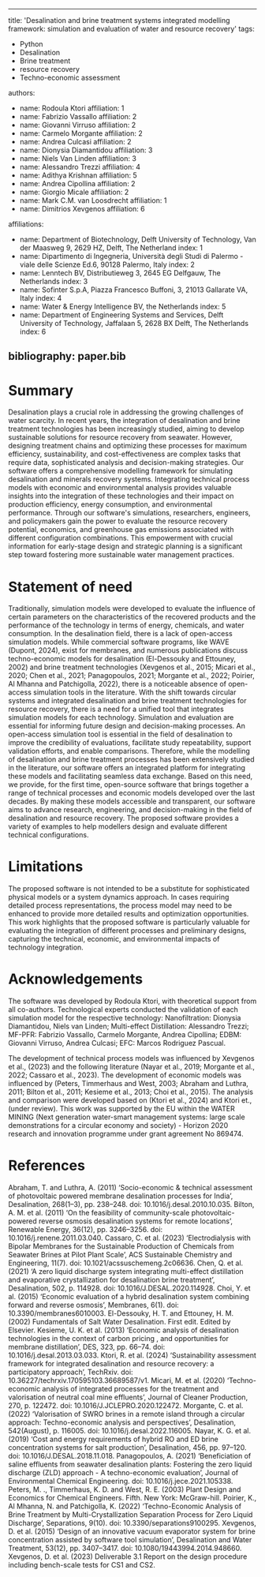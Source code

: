 
---
title: 'Desalination and brine treatment systems integrated modelling framework: simulation and evaluation of water and resource recovery'
tags:
  - Python
  - Desalination
  - Brine treatment
  - resource recovery
  - Techno-economic assessment 

authors:
  - name: Rodoula Ktori
    affiliation: 1 
  - name: Fabrizio Vassallo
    affiliation: 2
  - name: Giovanni Virruso
    affiliation: 2
  - name: Carmelo Morgante
    affiliation: 2
  - name: Andrea Culcasi
    affiliation: 2
  - name: Dionysia Diamantidou
    affiliation: 3
  - name: Niels Van Linden
    affiliation: 3
  - name: Alessandro Trezzi
    affiliation: 4
  - name: Adithya Krishnan
    affiliation: 5
  - name: Andrea Cipollina
    affiliation: 2
  - name: Giorgio Micale
    affiliation: 2
  - name: Mark C.M. van Loosdrecht
    affiliation: 1
  - name: Dimitrios Xevgenos
    affiliation: 6

affiliations:
 - name:  Department of Biotechnology, Delft University of Technology, Van der Maasweg 9, 2629 HZ, Delft, The Netherland
   index: 1
- name: Dipartimento di Ingegneria, Università degli Studi di Palermo - viale delle Scienze Ed.6, 90128 Palermo, Italy
   index: 2
- name: Lenntech BV, Distributieweg 3, 2645 EG Delfgauw, The Netherlands
   index: 3
- name: Sofinter S.p.A, Piazza Francesco Buffoni, 3, 21013 Gallarate VA, Italy
   index: 4
- name: Water & Energy Intelligence BV, the Netherlands
   index: 5
- name: Department of Engineering Systems and Services, Delft University of Technology, Jaffalaan 5, 2628 BX Delft, The Netherlands
   index: 6
  
bibliography: paper.bib
---

# Summary 

Desalination plays a crucial role in addressing the growing challenges of water scarcity. In recent years, the integration of desalination and brine treatment technologies has been increasingly studied, aiming to develop sustainable solutions for resource recovery from seawater. However, designing treatment chains and optimizing these processes for maximum efficiency, sustainability, and cost-effectiveness are complex tasks that require data, sophisticated analysis and decision-making strategies.
Our software offers a comprehensive modelling framework for simulating desalination and minerals recovery systems. Integrating technical process models with economic and environmental analysis provides valuable insights into the integration of these technologies and their impact on production efficiency, energy consumption, and environmental performance.
Through our software's simulations, researchers, engineers, and policymakers gain the power to evaluate the resource recovery potential, economics, and greenhouse gas emissions associated with different configuration combinations. This empowerment with crucial information for early-stage design and strategic planning is a significant step toward fostering more sustainable water management practices.

# Statement of need
Traditionally, simulation models were developed to evaluate the influence of certain parameters on the characteristics of the recovered products and the performance of the technology in terms of energy, chemicals, and water consumption. In the desalination field, there is a lack of open-access simulation models. While commercial software programs, like WAVE (Dupont, 2024), exist for membranes, and numerous publications discuss techno-economic models for desalination (El-Dessouky and Ettouney, 2002) and brine treatment technologies (Xevgenos et al., 2015; Micari et al., 2020; Chen et al., 2021; Panagopoulos, 2021; Morgante et al., 2022; Poirier, Al Mhanna and Patchigolla, 2022), there is a noticeable absence of open-access simulation tools in the literature. With the shift towards circular systems and integrated desalination and brine treatment technologies for resource recovery, there is a need for a unified tool that integrates simulation models for each technology. 
Simulation and evaluation are essential for informing future design and decision-making processes. An open-access simulation tool is essential in the field of desalination to improve the credibility of evaluations, facilitate study repeatability, support validation efforts, and enable comparisons.
Therefore, while the modelling of desalination and brine treatment processes has been extensively studied in the literature, our software offers an integrated platform for integrating these models and facilitating seamless data exchange. Based on this need, we provide, for the first time, open-source software that brings together a range of technical processes and economic models developed over the last decades. By making these models accessible and transparent, our software aims to advance research, engineering, and decision-making in the field of desalination and resource recovery.
The proposed software provides a variety of examples to help modellers design and evaluate different technical configurations. 

# Limitations 
The proposed software is not intended to be a substitute for sophisticated physical models or a system dynamics approach. In cases requiring detailed process representations, the process model may need to be enhanced to provide more detailed results and optimization opportunities. This work highlights that the proposed software is particularly valuable for evaluating the integration of different processes and preliminary designs, capturing the technical, economic, and environmental impacts of technology integration. 

# Acknowledgements 
The software was developed by Rodoula Ktori, with theoretical support from all co-authors. Technological experts conducted the validation of each simulation model for the respective technology: Nanofiltration: Dionysia Diamantidou, Niels van Linden; Multi-effect Distillation: Alessandro Trezzi; MF-PFR: Fabrizio Vassallo, Carmelo Morgante, Andrea Cipollina; EDBM: Giovanni Virruso, Andrea Culcasi; EFC: Marcos Rodriguez Pascual.

The development of technical process models was influenced by Xevgenos et al., (2023) and the following literature (Nayar et al., 2019; Morgante et al., 2022; Cassaro et al., 2023). The development of economic models was influenced by (Peters, Timmerhaus and West, 2003; Abraham and Luthra, 2011; Bilton et al., 2011; Kesieme et al., 2013; Choi et al., 2015). The analysis and comparison were developed based on (Ktori et al., 2024) and Ktori et., (under review). 
This work was supported by the EU within the WATER MINING (Next generation water-smart management systems: large scale demonstrations for a circular economy and society) - Horizon 2020 research and innovation programme under grant agreement No 869474.

# References 
Abraham, T. and Luthra, A. (2011) ‘Socio-economic & technical assessment of photovoltaic powered membrane desalination processes for India’, Desalination, 268(1–3), pp. 238–248. doi: 10.1016/j.desal.2010.10.035.
Bilton, A. M. et al. (2011) ‘On the feasibility of community-scale photovoltaic-powered reverse osmosis desalination systems for remote locations’, Renewable Energy, 36(12), pp. 3246–3256. doi: 10.1016/j.renene.2011.03.040.
Cassaro, C. et al. (2023) ‘Electrodialysis with Bipolar Membranes for the Sustainable Production of Chemicals from Seawater Brines at Pilot Plant Scale’, ACS Sustainable Chemistry and Engineering, 11(7). doi: 10.1021/acssuschemeng.2c06636.
Chen, Q. et al. (2021) ‘A zero liquid discharge system integrating multi-effect distillation and evaporative crystallization for desalination brine treatment’, Desalination, 502, p. 114928. doi: 10.1016/J.DESAL.2020.114928.
Choi, Y. et al. (2015) ‘Economic evaluation of a hybrid desalination system combining forward and reverse osmosis’, Membranes, 6(1). doi: 10.3390/membranes6010003.
El-Dessouky, H. T. and Ettouney, H. M. (2002) Fundamentals of Salt Water Desalination. First edit. Edited by Elsevier.
Kesieme, U. K. et al. (2013) ‘Economic analysis of desalination technologies in the context of carbon pricing , and opportunities for membrane distillation’, DES, 323, pp. 66–74. doi: 10.1016/j.desal.2013.03.033.
Ktori, R. et al. (2024) ‘Sustainability assessment framework for integrated desalination and resource recovery: a participatory approach’, TechRxiv. doi: 10.36227/techrxiv.170595103.36689587/v1.
Micari, M. et al. (2020) ‘Techno-economic analysis of integrated processes for the treatment and valorisation of neutral coal mine effluents’, Journal of Cleaner Production, 270, p. 122472. doi: 10.1016/J.JCLEPRO.2020.122472.
Morgante, C. et al. (2022) ‘Valorisation of SWRO brines in a remote island through a circular approach: Techno-economic analysis and perspectives’, Desalination, 542(August), p. 116005. doi: 10.1016/j.desal.2022.116005.
Nayar, K. G. et al. (2019) ‘Cost and energy requirements of hybrid RO and ED brine concentration systems for salt production’, Desalination, 456, pp. 97–120. doi: 10.1016/J.DESAL.2018.11.018.
Panagopoulos, A. (2021) ‘Beneficiation of saline effluents from seawater desalination plants: Fostering the zero liquid discharge (ZLD) approach - A techno-economic evaluation’, Journal of Environmental Chemical Engineering. doi: 10.1016/j.jece.2021.105338.
Peters, M. ., Timmerhaus, K. D. and West, R. E. (2003) Plant Design and Economics for Chemical Engineers. Fifth. New York: McGraw-hill.
Poirier, K., Al Mhanna, N. and Patchigolla, K. (2022) ‘Techno-Economic Analysis of Brine Treatment by Multi-Crystallization Separation Process for Zero Liquid Discharge’, Separations, 9(10). doi: 10.3390/separations9100295.
Xevgenos, D. et al. (2015) ‘Design of an innovative vacuum evaporator system for brine concentration assisted by software tool simulation’, Desalination and Water Treatment, 53(12), pp. 3407–3417. doi: 10.1080/19443994.2014.948660.
Xevgenos, D. et al. (2023) Deliverable 3.1 Report on the design procedure including bench-scale tests for CS1 and CS2.
